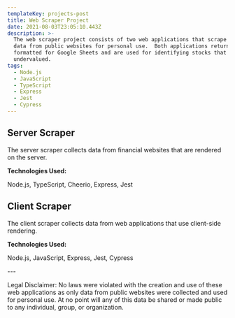 ```yaml
---
templateKey: projects-post
title: Web Scraper Project
date: 2021-08-03T23:05:10.443Z
description: >-
  The web scraper project consists of two web applications that scrape financial
  data from public websites for personal use.  Both applications return data
  formatted for Google Sheets and are used for identifying stocks that are
  undervalued.
tags:
  - Node.js
  - JavaScript
  - TypeScript
  - Express
  - Jest
  - Cypress
---
```

## Server Scraper

The server scraper collects data from financial websites that are rendered on the server.

**Technologies Used:**

Node.js, TypeScript, Cheerio, Express, Jest

## Client Scraper

The client scraper collects data from web applications that use client-side rendering.

**Technologies Used:**

Node.js, JavaScript, Express, Jest, Cypress

\---

Legal Disclaimer: No laws were violated with the creation and use of these web applications as only data from public websites were collected and used for personal use.  At no point will any of this data be shared or made public to any individual, group, or organization.
